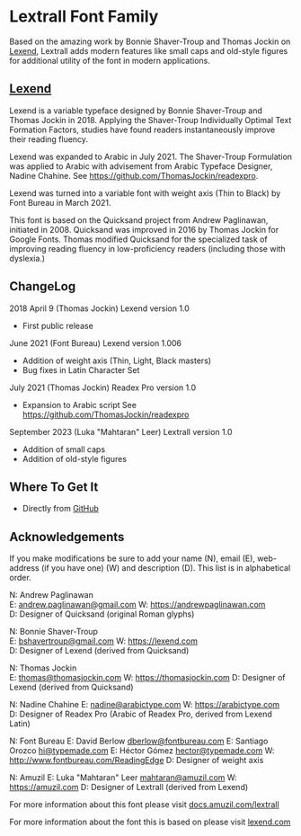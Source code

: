 # Lextrall Font Family

Based on the amazing work by Bonnie Shaver-Troup and Thomas Jockin on [Lexend](https://lexend.com), Lextrall adds modern features like small caps and old-style figures for additional utility of the font in modern applications.

## [Lexend](http://lexend.com)

Lexend is a variable typeface designed by Bonnie Shaver-Troup and Thomas Jockin in 2018.
Applying the Shaver-Troup Individually Optimal Text Formation Factors, studies have found readers instantaneously improve their reading fluency.

Lexend was expanded to Arabic in July 2021. The Shaver-Troup Formulation was applied to Arabic with advisement from Arabic Typeface Designer, Nadine Chahine.
See <https://github.com/ThomasJockin/readexpro>.

Lexend was turned into a variable font with weight axis (Thin to Black) by Font Bureau in March 2021.

This font is based on the Quicksand project from Andrew Paglinawan, initiated in 2008.
Quicksand was improved in 2016 by Thomas Jockin for Google Fonts. Thomas modified Quicksand for the specialized task of improving reading fluency in low-proficiency readers (including those with dyslexia.)

## ChangeLog

2018 April 9 (Thomas Jockin) Lexend version 1.0

- First public release

June 2021 (Font Bureau) Lexend version 1.006

- Addition of weight axis (Thin, Light, Black masters)
- Bug fixes in Latin Character Set

July 2021 (Thomas Jockin) Readex Pro version 1.0

- Expansion to Arabic script
  See <https://github.com/ThomasJockin/readexpro>

September 2023 (Luka "Mahtaran" Leer) Lextrall version 1.0

- Addition of small caps
- Addition of old-style figures

## Where To Get It

- Directly from [GitHub](https://github.com/amuzil/lextrall/tree/main/fonts)

## Acknowledgements

If you make modifications be sure to add your name (N), email (E), web-address (if you have one) (W) and description (D). This list is in alphabetical order.

N: Andrew Paglinawan  
E: <andrew.paglinawan@gmail.com>
W: <https://andrewpaglinawan.com>  
D: Designer of Quicksand (original Roman glyphs)

N: Bonnie Shaver-Troup  
E: <bshavertroup@gmail.com>
W: <https://lexend.com>  
D: Designer of Lexend (derived from Quicksand)

N: Thomas Jockin  
E: <thomas@thomasjockin.com>
W: <https://thomasjockin.com>
D: Designer of Lexend (derived from Quicksand)

N: Nadine Chahine
E: <nadine@arabictype.com>
W: <https://arabictype.com>  
D: Designer of Readex Pro (Arabic of Readex Pro, derived from Lexend Latin)

N: Font Bureau
E: David Berlow <dberlow@fontbureau.com>
E: Santiago Orozco <hi@typemade.com>
E: Héctor Gómez <hector@typemade.com>
W: <http://www.fontbureau.com/ReadingEdge>
D: Designer of weight axis

N: Amuzil
E: Luka "Mahtaran" Leer <mahtaran@amuzil.com>
W: <https://amuzil.com>
D: Designer of Lextrall (derived from Lexend)

For more information about this font please visit [docs.amuzil.com/lextrall](https://docs.amuzil.com/lextrall)

For more information about the font this is based on please visit [lexend.com](https://lexend.com)
